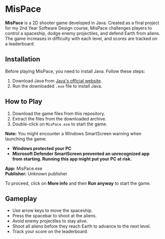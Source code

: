 # MisPace

**MisPace** is a 2D shooter game developed in Java. Created as a final project for my 2nd Year Software Design course, MisPace challenges players to control a spaceship, dodge enemy projectiles, and defend Earth from aliens. The game increases in difficulty with each level, and scores are tracked on a leaderboard.

## Installation

Before playing MisPace, you need to install Java. Follow these steps:

1. Download Java from [Java's official website](https://www.java.com/en/download/).
2. Run the downloaded `.exe` file to install Java.

## How to Play

1. Download the game files from this repository.
2. Extract the files from the downloaded archive.
3. Double-click on `MisPace.exe` to start the game.

**Note:** You might encounter a Windows SmartScreen warning when launching the game:

- **Windows protected your PC**
- **Microsoft Defender SmartScreen prevented an unrecognized app from starting. Running this app might put your PC at risk.**

**App:** MisPace.exe  
**Publisher:** Unknown publisher  

To proceed, click on **More info** and then **Run anyway** to start the game.

## Gameplay

- Use arrow keys to move the spaceship.
- Press the spacebar to shoot at the aliens.
- Avoid enemy projectiles to stay alive.
- Shoot all aliens before they reach Earth to advance to the next level.
- Track your score on the leaderboard.

